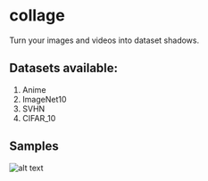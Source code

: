 # collage

Turn your images and videos into dataset shadows.

## Datasets available:

1. Anime
2. ImageNet10
3. SVHN
4. CIFAR_10

## Samples

![alt text](../sample/sample_pic.jpg)